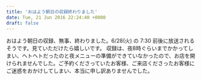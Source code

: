 ```yaml
---
title: 'おはよう朝日の収録終わりました'
date: Tue, 21 Jun 2016 22:24:40 +0000
draft: false
---
```


おはよう朝日の収録、無事、終わりました。6/28(火) の 7:30 前後に放送されるそうです。見ていただけたら嬉しいです。 収録は、夜8時ぐらいまでかかってしまい、ヘトヘトだったのと夜メニューの準備ができていなかったので、お店を開けられませんでした。ご予約くださっていたお客様、ご来店くださったお客様にご迷惑をおかけしてしまい、本当に申し訳ありませんでした。